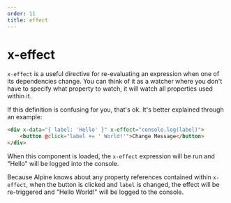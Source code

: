 ```yaml
---
order: 11
title: effect
---
```


# x-effect

`x-effect` is a useful directive for re-evaluating an expression when one of its dependencies change. You can think of it as a watcher where you don't have to specify what property to watch, it will watch all properties used within it.

If this definition is confusing for you, that's ok. It's better explained through an example:

```html
<div x-data="{ label: 'Hello' }" x-effect="console.log(label)">
    <button @click="label += ' World!'">Change Message</button>
</div>
```

When this component is loaded, the `x-effect` expression will be run and "Hello" will be logged into the console.

Because Alpine knows about any property references contained within `x-effect`, when the button is clicked and `label` is changed, the effect will be re-triggered and "Hello World!" will be logged to the console.
